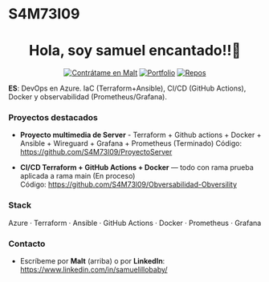 # S4M73I09

<h1 align="center">Hola, soy samuel encantado!!👋</h1>

<p align="center">
  <a href="https://www.malt.es/profile/samueljesuscarrera"><img alt="Contrátame en Malt" src="https://img.shields.io/badge/Contr%C3%A1tame%20en-Malt-red"></a>
  <a href="https://s4m73l09.github.io/Azure-infra-portfolio/?lang=es"><img alt="Portfolio" src="https://img.shields.io/badge/Ver%20Portfolio-Online-blue"></a>
  <a href="https://github.com/S4M73l09?tab=repositories"><img alt="Repos" src="https://img.shields.io/badge/Repos-Explorar-lightgrey"></a>
</p>

**ES**: DevOps en Azure. IaC (Terraform+Ansible), CI/CD (GitHub Actions), Docker y observabilidad (Prometheus/Grafana).  

### Proyectos destacados
- **Proyecto multimedia de Server** - Terraform + Github actions + Docker + Ansible + Wireguard + Grafana + Prometheus (Terminado)
    Código: https://github.com/S4M73l09/ProyectoServer

- **CI/CD Terraform + GitHub Actions + Docker** — todo con rama prueba aplicada a rama main (En proceso)  
    Código: https://github.com/S4M73l09/Obversabilidad-Obversility

### Stack
Azure · Terraform · Ansible · GitHub Actions · Docker · Prometheus · Grafana

### Contacto
- Escríbeme por **Malt** (arriba) o por **LinkedIn**: https://www.linkedin.com/in/samuelillobaby/
